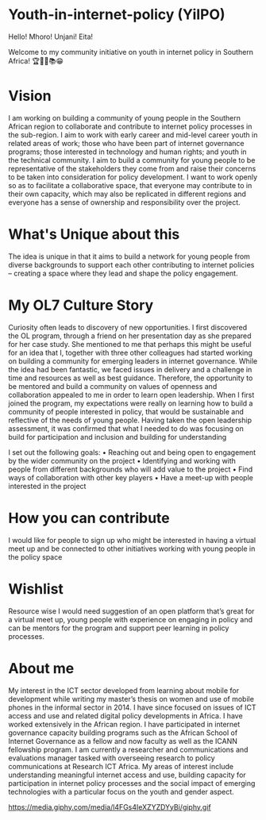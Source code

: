 # Youth-in-internet-policy (YiIPO)

Hello! Mhoro! Unjani! Eita! 

Welcome to my community initiative on youth in internet policy in Southern Africa! 🏆✍🏽📚😁

# Vision
I am working on building a community of young people in the Southern African region to collaborate and contribute to internet policy processes in the sub-region. I aim to work with early career and mid-level career youth in related areas of work; those who have been part of internet governance programs; those interested in technology and human rights; and youth in the technical community. I aim to build a community for young people to be representative of the stakeholders they come from and raise their concerns to be taken into consideration for policy development.  I want to work openly so as to facilitate a collaborative space, that everyone may contribute to in their own capacity, which may also be replicated in different regions and everyone has a sense of ownership and responsibility over the project.

# What's Unique about this
The idea is unique in that it aims to build a network for young people from diverse backgrounds to support each other contributing to internet policies – creating a space where they lead and shape the policy engagement.

# My OL7 Culture Story
Curiosity often leads to discovery of new opportunities. I first discovered the OL program, through a friend on her presentation day as she prepared for her case study. She mentioned to me that perhaps this might be useful for an idea that I, together with three other colleagues had started working on building a community for emerging leaders in internet governance. While the idea had been fantastic, we faced issues in delivery and a challenge in time and resources as well as best guidance. Therefore, the opportunity to be mentored and build a community on values of openness and collaboration appealed to me in order to learn open leadership.
When I first joined the program, my expectations were really on learning how to build a community of people interested in policy, that would be sustainable and reflective of the needs of young people. Having taken the open leadership assessment, it was confirmed that what I needed to do was focusing on build for participation and inclusion and building for understanding

I set out the following goals:
•	Reaching out and being open to engagement by the wider community on the project
•	Identifying and working with people from different backgrounds who will add value to the project
•	Find ways of collaboration with other key players
•	Have a meet-up with people interested in the project


# How you can contribute
I would like for people to sign up who might be interested in having a virtual meet up and be connected to other initiatives working with young people in the policy space

# Wishlist
Resource wise I would need suggestion of an open platform that’s great for a  virtual meet up, young people with experience on engaging in policy and can be mentors for the program and support peer learning in policy processes.

# About me
My interest in the ICT sector developed from learning about mobile for development while writing my master’s thesis on women and use of mobile phones in the informal sector in 2014. I have since focused on issues of ICT access and use and related digital policy developments in Africa. I have worked extensively in the African region. I have participated in internet governance capacity building programs such as the African School of Internet Governance as a fellow and now faculty as well as the ICANN fellowship program. I am currently a researcher and communications and evaluations manager tasked with overseeing research to policy communications at Research ICT Africa. My areas of interest include understanding meaningful internet access and use, building capacity for participation in internet policy processes and the social impact of emerging technologies with a particular focus on the youth and gender aspect.

https://media.giphy.com/media/l4FGs4IeXZYZDYyBi/giphy.gif
